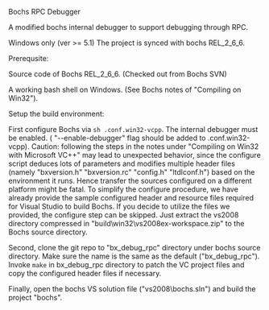 Bochs RPC Debugger

A modified bochs internal debugger to support debugging through RPC.

Windows only (ver >= 5.1)
The project is synced with bochs REL_2_6_6. 

Prerequsite:

Source code of Bochs REL_2_6_6. (Checked out from Bochs SVN)

A working bash shell on Windows. (See Bochs notes of "Compiling on Win32").

Setup the build environment:

First configure Bochs via `sh .conf.win32-vcpp`. The internal debugger must be enabled. ( "--enable-debugger" flag should be added to .conf.win32-vcpp). 
Caution: following the steps in the notes under "Compiling on Win32 with Microsoft VC++" may lead to unexpected behavior, since the configure script deduces lots of parameters and modifies multiple header files (namely "bxversion.h" "bxversion.rc" "config.h" "ltdlconf.h") based on the environment it runs. Hence transfer the sources configured on a different platform might be fatal. To simplify the configure procedure, we have already provide the sample configured header and resource files required for Visual Studio to build Bochs. If you decide to utilize the files we provided, the configure step can be skipped. Just extract the vs2008 directory compressed in "build\win32\vs2008ex-workspace.zip" to the Bochs source directory.

Second, clone the git repo to "bx_debug_rpc" directory under bochs source directory. Make sure the name is the same as the default ("bx_debug_rpc"). Invoke `make` in bx_debug_rpc directory to patch the VC project files and copy the configured header files if necessary. 

Finally, open the bochs VS solution file ("vs2008\bochs.sln") and build the project "bochs".
